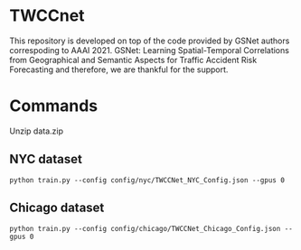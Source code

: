 # TWCCnet

This repository is developed on top of the code provided by GSNet authors correspoding to AAAI 2021. GSNet: Learning Spatial-Temporal Correlations from Geographical and Semantic Aspects for Traffic Accident Risk Forecasting and therefore, we are thankful for the support.

# Commands

Unzip data.zip

## NYC dataset

```
python train.py --config config/nyc/TWCCNet_NYC_Config.json --gpus 0
```

## Chicago dataset

```
python train.py --config config/chicago/TWCCNet_Chicago_Config.json --gpus 0
```